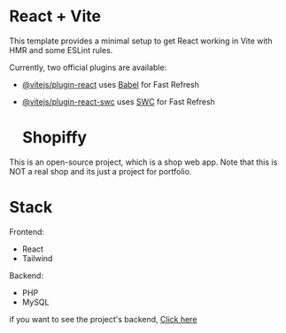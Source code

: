 # React + Vite

This template provides a minimal setup to get React working in Vite with HMR and some ESLint rules.

Currently, two official plugins are available:

- [@vitejs/plugin-react](https://github.com/vitejs/vite-plugin-react/blob/main/packages/plugin-react/README.md) uses [Babel](https://babeljs.io/) for Fast Refresh
- [@vitejs/plugin-react-swc](https://github.com/vitejs/vite-plugin-react-swc) uses [SWC](https://swc.rs/) for Fast Refresh

  # Shopiffy

This is an open-source project, which is a shop web app. Note that this is NOT a real shop and its just a project for portfolio. 

# Stack

Frontend:
- React
- Tailwind

Backend:
- PHP
- MySQL

if you want to see the project's backend, <a href="https://github.com/Anchiee/shopiffyBackend">Click here</a>
